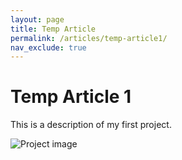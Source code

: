 ```yaml
---
layout: page
title: Temp Article
permalink: /articles/temp-article1/
nav_exclude: true
---
```


<link rel="stylesheet" href="{{ "/assets/css/custom.css" | relative_url }}">

# Temp Article 1

This is a description of my first project.

![Project image](https://placehold.co/600x300?text=Project+1)